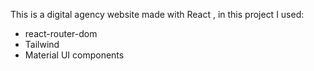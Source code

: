 This is a digital agency website made with React , in this project I used:
  - react-router-dom
  - Tailwind
  - Material UI components  
